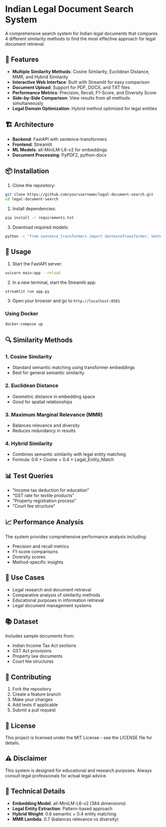 # Indian Legal Document Search System

A comprehensive search system for Indian legal documents that compares 4 different similarity methods to find the most effective approach for legal document retrieval.

## 🚀 Features

- **Multiple Similarity Methods**: Cosine Similarity, Euclidean Distance, MMR, and Hybrid Similarity
- **Interactive Web Interface**: Built with Streamlit for easy comparison
- **Document Upload**: Support for PDF, DOCX, and TXT files
- **Performance Metrics**: Precision, Recall, F1-Score, and Diversity Score
- **Side-by-Side Comparison**: View results from all methods simultaneously
- **Legal Domain Optimization**: Hybrid method optimized for legal entities

## 🏗️ Architecture

- **Backend**: FastAPI with sentence-transformers
- **Frontend**: Streamlit
- **ML Models**: all-MiniLM-L6-v2 for embeddings
- **Document Processing**: PyPDF2, python-docx

## 📦 Installation

1. Clone the repository:
```bash
git clone https://github.com/yourusername/legal-document-search.git
cd legal-document-search
```

2. Install dependencies:
```bash
pip install -r requirements.txt
```

3. Download required models:
```bash
python -c "from sentence_transformers import SentenceTransformer; SentenceTransformer('all-MiniLM-L6-v2')"
```

## 🚀 Usage

1. Start the FastAPI server:
```bash
uvicorn main:app --reload
```

2. In a new terminal, start the Streamlit app:
```bash
streamlit run app.py
```

3. Open your browser and go to `http://localhost:8501`

### Using Docker

```bash
docker-compose up
```

## 🔍 Similarity Methods

### 1. Cosine Similarity
- Standard semantic matching using transformer embeddings
- Best for general semantic similarity

### 2. Euclidean Distance
- Geometric distance in embedding space
- Good for spatial relationships

### 3. Maximum Marginal Relevance (MMR)
- Balances relevance and diversity
- Reduces redundancy in results

### 4. Hybrid Similarity
- Combines semantic similarity with legal entity matching
- Formula: 0.6 × Cosine + 0.4 × Legal_Entity_Match

## 📊 Test Queries

- "Income tax deduction for education"
- "GST rate for textile products"
- "Property registration process"
- "Court fee structure"

## 📈 Performance Analysis

The system provides comprehensive performance analysis including:
- Precision and recall metrics
- F1-score comparisons
- Diversity scores
- Method-specific insights

## 🎯 Use Cases

- Legal research and document retrieval
- Comparative analysis of similarity methods
- Educational purposes in information retrieval
- Legal document management systems

## 📚 Dataset

Includes sample documents from:
- Indian Income Tax Act sections
- GST Act provisions
- Property law documents
- Court fee structures

## 🤝 Contributing

1. Fork the repository
2. Create a feature branch
3. Make your changes
4. Add tests if applicable
5. Submit a pull request

## 📄 License

This project is licensed under the MIT License - see the LICENSE file for details.

## ⚠️ Disclaimer

This system is designed for educational and research purposes. Always consult legal professionals for actual legal advice.

## 🔧 Technical Details

- **Embedding Model**: all-MiniLM-L6-v2 (384 dimensions)
- **Legal Entity Extraction**: Pattern-based approach
- **Hybrid Weight**: 0.6 semantic + 0.4 entity matching
- **MMR Lambda**: 0.7 (balances relevance vs diversity)